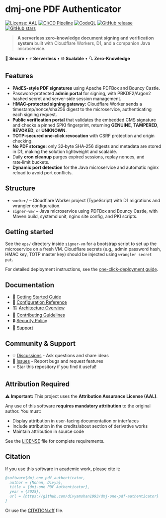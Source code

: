 # dmj-one PDF Authenticator

[![License: AAL](https://img.shields.io/badge/License-Attribution_Assurance-blue.svg)](LICENSE)
[![CI/CD Pipeline](https://github.com/divyamohan1993/dmj-one-pdf-authenticator/actions/workflows/ci.yml/badge.svg)](https://github.com/divyamohan1993/dmj-one-pdf-authenticator/actions/workflows/ci.yml)
[![CodeQL](https://github.com/divyamohan1993/dmj-one-pdf-authenticator/actions/workflows/codeql-analysis.yml/badge.svg)](https://github.com/divyamohan1993/dmj-one-pdf-authenticator/actions/workflows/codeql-analysis.yml)
[![GitHub release](https://img.shields.io/github/v/release/divyamohan1993/dmj-one-pdf-authenticator)](https://github.com/divyamohan1993/dmj-one-pdf-authenticator/releases)
[![GitHub stars](https://img.shields.io/github/stars/divyamohan1993/dmj-one-pdf-authenticator?style=social)](https://github.com/divyamohan1993/dmj-one-pdf-authenticator/stargazers)

> **A serverless zero-knowledge document signing and verification system** built with Cloudflare Workers, D1, and a companion Java microservice.

🔐 **Secure** • ⚡ **Serverless** • 🌐 **Scalable** • 🔍 **Zero-Knowledge**

## Features

- **PAdES-style PDF signatures** using Apache PDFBox and Bouncy Castle.
- Password‑protected **admin portal** for signing, with PBKDF2/Argon2 hashed secret and server‑side session management.
- **HMAC‑protected signing gateway:** Cloudflare Worker sends a timestamp/nonce/sha256 digest to the microservice, authenticating each signing request.
- **Public verification portal** that validates the embedded CMS signature and checks a pinned SPKI fingerprint, returning **GENUINE**, **TAMPERED**, **REVOKED**, or **UNKNOWN**.
- **TOTP‑secured one‑click revocation** with CSRF protection and origin checking.
- **No PDF storage:** only 32‑byte SHA‑256 digests and metadata are stored in D1, making the solution lightweight and scalable.
- Daily **cron cleanup** purges expired sessions, replay nonces, and rate‑limit buckets.
- **Dynamic port detection** for the Java microservice and automatic nginx reload to avoid port conflicts.

## Structure

- `worker/` – Cloudflare Worker project (TypeScript) with D1 migrations and wrangler configuration.
- `signer-vm/` – Java microservice using PDFBox and Bouncy Castle, with Maven build, systemd unit, nginx site config, and PKI scripts.

## Getting started

See the `ops/` directory inside `signer‑vm` for a bootstrap script to set up the microservice on a fresh VM. Cloudflare secrets (e.g., admin password hash, HMAC key, TOTP master key) should be injected using `wrangler secret put`.

For detailed deployment instructions, see the [one-click-deployment guide](one-click-deployment/readme.md).

## Documentation

- 📖 [Getting Started Guide](one-click-deployment/readme.md)
- 🔧 [Configuration Reference](worker/wrangler.toml)
- 🏗️ [Architecture Overview](ARCHITECTURE.md)
- 🤝 [Contributing Guidelines](CONTRIBUTING.md)
- 🔒 [Security Policy](SECURITY.md)
- 💬 [Support](SUPPORT.md)

## Community & Support

- 💡 [Discussions](https://github.com/divyamohan1993/dmj-one-pdf-authenticator/discussions) - Ask questions and share ideas
- 🐛 [Issues](https://github.com/divyamohan1993/dmj-one-pdf-authenticator/issues) - Report bugs and request features
- ⭐ Star this repository if you find it useful!

## Attribution Required

⚠️ **Important:** This project uses the **Attribution Assurance License (AAL)**.

Any use of this software **requires mandatory attribution** to the original author. You must:
- Display attribution in user-facing documentation or interfaces
- Include attribution in the credits/about section of derivative works
- Maintain attribution in source code

See the [LICENSE](LICENSE) file for complete requirements.

## Citation

If you use this software in academic work, please cite it:

```bibtex
@software{dmj_one_pdf_authenticator,
  author = {Mohan, Divya},
  title = {dmj-one PDF Authenticator},
  year = {2025},
  url = {https://github.com/divyamohan1993/dmj-one-pdf-authenticator}
}
```

Or use the [CITATION.cff](CITATION.cff) file.
